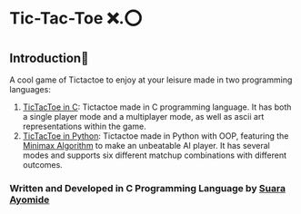 # Tic-Tac-Toe ❌.⭕

## Introduction👀

A cool game of Tictactoe to enjoy at your leisure made in two programming languages:

1. [TicTacToe in C](./Tictactoe-in-C): Tictactoe made in C programming language.
 It has both a single player mode and a multiplayer mode, as well as ascii art representations within the game.
2. [TicTacToe in Python](./Tictactoe-in-Python): Tictactoe made in Python with OOP,
 featuring the [Minimax Algorithm](https://en.wikipedia.org/wiki/Minimax) to make an unbeatable AI player. It has several
 modes and supports six different matchup combinations with different outcomes. 

### Written and Developed in C Programming Language by [**Suara Ayomide**](https://twitter.com/aysuarex)
